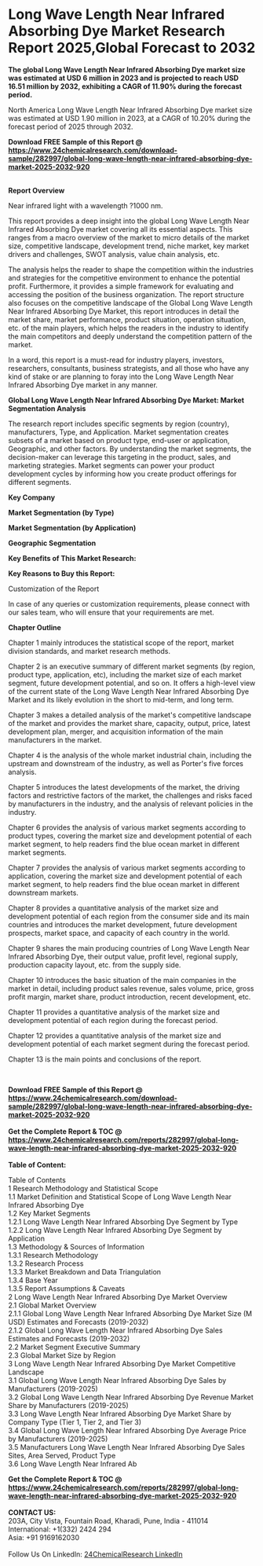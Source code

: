 <h1>Long Wave Length Near Infrared Absorbing Dye Market Research Report 2025,Global Forecast to 2032</h1><p><strong>The global Long Wave Length Near Infrared Absorbing Dye market size was estimated at USD 6 million in 2023 and is projected to reach USD 16.51 million by 2032, exhibiting a CAGR of 11.90% during the forecast period.</strong></p><p>
</p><p>
North America Long Wave Length Near Infrared Absorbing Dye market size was estimated at USD 1.90 million in 2023, at a CAGR of 10.20% during the forecast period of 2025 through 2032.</p><div><b>Download FREE Sample of this Report @ 
            <a href="https://www.24chemicalresearch.com/download-sample/282997/global-long-wave-length-near-infrared-absorbing-dye-market-2025-2032-920">
            https://www.24chemicalresearch.com/download-sample/282997/global-long-wave-length-near-infrared-absorbing-dye-market-2025-2032-920</a></b></div><br><p>
</p><p><strong>Report Overview</strong></p><p>
Near infrared light with a wavelength ?1000 nm.</p><p>
This report provides a deep insight into the global Long Wave Length Near Infrared Absorbing Dye market covering all its essential aspects. This ranges from a macro overview of the market to micro details of the market size, competitive landscape, development trend, niche market, key market drivers and challenges, SWOT analysis, value chain analysis, etc.</p><p>
</p><p>The analysis helps the reader to shape the competition within the industries and strategies for the competitive environment to enhance the potential profit. Furthermore, it provides a simple framework for evaluating and accessing the position of the business organization. The report structure also focuses on the competitive landscape of the Global Long Wave Length Near Infrared Absorbing Dye Market, this report introduces in detail the market share, market performance, product situation, operation situation, etc. of the main players, which helps the readers in the industry to identify the main competitors and deeply understand the competition pattern of the market.</p><p>
In a word, this report is a must-read for industry players, investors, researchers, consultants, business strategists, and all those who have any kind of stake or are planning to foray into the Long Wave Length Near Infrared Absorbing Dye market in any manner.</p><p>
<strong>Global Long Wave Length Near Infrared Absorbing Dye Market: Market Segmentation Analysis</strong></p><p>
The research report includes specific segments by region (country), manufacturers, Type, and Application. Market segmentation creates subsets of a market based on product type, end-user or application, Geographic, and other factors. By understanding the market segments, the decision-maker can leverage this targeting in the product, sales, and marketing strategies. Market segments can power your product development cycles by informing how you create product offerings for different segments.</p><p>
<strong>Key Company</strong></p><p>
</p><p>
</p><p><strong>Market Segmentation (by Type)</strong></p><p>
</p><p>
</p><p><strong>Market Segmentation (by Application)</strong></p><p>
</p><p>
</p><p><strong>Geographic Segmentation</strong></p><p>
</p><p>
</p><p><strong>Key Benefits of This Market Research:</strong></p><p>
</p><p>
</p><p><strong>Key Reasons to Buy this Report:</strong></p><p>
</p><p>
</p><p>Customization of the Report</p><p>
In case of any queries or customization requirements, please connect with our sales team, who will ensure that your requirements are met.</p><p>
</p><p><strong>Chapter Outline</strong></p><p>
Chapter 1 mainly introduces the statistical scope of the report, market division standards, and market research methods.</p><p>
Chapter 2 is an executive summary of different market segments (by region, product type, application, etc), including the market size of each market segment, future development potential, and so on. It offers a high-level view of the current state of the Long Wave Length Near Infrared Absorbing Dye Market and its likely evolution in the short to mid-term, and long term.</p><p>
Chapter 3 makes a detailed analysis of the market's competitive landscape of the market and provides the market share, capacity, output, price, latest development plan, merger, and acquisition information of the main manufacturers in the market.</p><p>
Chapter 4 is the analysis of the whole market industrial chain, including the upstream and downstream of the industry, as well as Porter's five forces analysis.</p><p>
Chapter 5 introduces the latest developments of the market, the driving factors and restrictive factors of the market, the challenges and risks faced by manufacturers in the industry, and the analysis of relevant policies in the industry.</p><p>
Chapter 6 provides the analysis of various market segments according to product types, covering the market size and development potential of each market segment, to help readers find the blue ocean market in different market segments.</p><p>
Chapter 7 provides the analysis of various market segments according to application, covering the market size and development potential of each market segment, to help readers find the blue ocean market in different downstream markets.</p><p>
Chapter 8 provides a quantitative analysis of the market size and development potential of each region from the consumer side and its main countries and introduces the market development, future development prospects, market space, and capacity of each country in the world.</p><p>
Chapter 9 shares the main producing countries of Long Wave Length Near Infrared Absorbing Dye, their output value, profit level, regional supply, production capacity layout, etc. from the supply side.</p><p>
Chapter 10 introduces the basic situation of the main companies in the market in detail, including product sales revenue, sales volume, price, gross profit margin, market share, product introduction, recent development, etc.</p><p>
Chapter 11 provides a quantitative analysis of the market size and development potential of each region during the forecast period.</p><p>
Chapter 12 provides a quantitative analysis of the market size and development potential of each market segment during the forecast period.</p><p>
Chapter 13 is the main points and conclusions of the report.</p><p>
 </p><div><b>Download FREE Sample of this Report @ 
            <a href="https://www.24chemicalresearch.com/download-sample/282997/global-long-wave-length-near-infrared-absorbing-dye-market-2025-2032-920">
            https://www.24chemicalresearch.com/download-sample/282997/global-long-wave-length-near-infrared-absorbing-dye-market-2025-2032-920</a></b></div><br><div><b>Get the Complete Report & TOC @ 
            <a href="https://www.24chemicalresearch.com/reports/282997/global-long-wave-length-near-infrared-absorbing-dye-market-2025-2032-920">
            https://www.24chemicalresearch.com/reports/282997/global-long-wave-length-near-infrared-absorbing-dye-market-2025-2032-920</a></b></div><br>
            <b>Table of Content:</b><p>Table of Contents<br />
1 Research Methodology and Statistical Scope<br />
1.1 Market Definition and Statistical Scope of Long Wave Length Near Infrared Absorbing Dye<br />
1.2 Key Market Segments<br />
1.2.1 Long Wave Length Near Infrared Absorbing Dye Segment by Type<br />
1.2.2 Long Wave Length Near Infrared Absorbing Dye Segment by Application<br />
1.3 Methodology & Sources of Information<br />
1.3.1 Research Methodology<br />
1.3.2 Research Process<br />
1.3.3 Market Breakdown and Data Triangulation<br />
1.3.4 Base Year<br />
1.3.5 Report Assumptions & Caveats<br />
2 Long Wave Length Near Infrared Absorbing Dye Market Overview<br />
2.1 Global Market Overview<br />
2.1.1 Global Long Wave Length Near Infrared Absorbing Dye Market Size (M USD) Estimates and Forecasts (2019-2032)<br />
2.1.2 Global Long Wave Length Near Infrared Absorbing Dye Sales Estimates and Forecasts (2019-2032)<br />
2.2 Market Segment Executive Summary<br />
2.3 Global Market Size by Region<br />
3 Long Wave Length Near Infrared Absorbing Dye Market Competitive Landscape<br />
3.1 Global Long Wave Length Near Infrared Absorbing Dye Sales by Manufacturers (2019-2025)<br />
3.2 Global Long Wave Length Near Infrared Absorbing Dye Revenue Market Share by Manufacturers (2019-2025)<br />
3.3 Long Wave Length Near Infrared Absorbing Dye Market Share by Company Type (Tier 1, Tier 2, and Tier 3)<br />
3.4 Global Long Wave Length Near Infrared Absorbing Dye Average Price by Manufacturers (2019-2025)<br />
3.5 Manufacturers Long Wave Length Near Infrared Absorbing Dye Sales Sites, Area Served, Product Type<br />
3.6 Long Wave Length Near Infrared Ab</p><div><b>Get the Complete Report & TOC @ 
            <a href="https://www.24chemicalresearch.com/reports/282997/global-long-wave-length-near-infrared-absorbing-dye-market-2025-2032-920">
            https://www.24chemicalresearch.com/reports/282997/global-long-wave-length-near-infrared-absorbing-dye-market-2025-2032-920</a></b></div><br><b>CONTACT US:</b><br>
            203A, City Vista, Fountain Road, Kharadi, Pune, India - 411014<br>
            International: +1(332) 2424 294<br>
            Asia: +91 9169162030 <br><br>
            Follow Us On LinkedIn: <a href="https://www.linkedin.com/company/24chemicalresearch/">24ChemicalResearch LinkedIn</a>